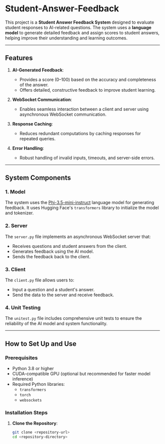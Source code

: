# Student-Answer-Feedback
This project is a **Student Answer Feedback System** designed to evaluate student responses to AI-related questions. The system uses a **language model** to generate detailed feedback and assign scores to student answers, helping improve their understanding and learning outcomes.

---

## Features

1. **AI-Generated Feedback**:
   - Provides a score (0–100) based on the accuracy and completeness of the answer.
   - Offers detailed, constructive feedback to improve student learning.

2. **WebSocket Communication**:
   - Enables seamless interaction between a client and server using asynchronous WebSocket communication.

3. **Response Caching**:
   - Reduces redundant computations by caching responses for repeated queries.

4. **Error Handling**:
   - Robust handling of invalid inputs, timeouts, and server-side errors.

---

## System Components

### 1. **Model**
The system uses the [Phi-3.5-mini-instruct](https://huggingface.co/) language model for generating feedback. It uses Hugging Face's `transformers` library to initialize the model and tokenizer.

### 2. **Server**
The `server.py` file implements an asynchronous WebSocket server that:
   - Receives questions and student answers from the client.
   - Generates feedback using the AI model.
   - Sends the feedback back to the client.

### 3. **Client**
The `client.py` file allows users to:
   - Input a question and a student's answer.
   - Send the data to the server and receive feedback.

### 4. **Unit Testing**
The `unitest.py` file includes comprehensive unit tests to ensure the reliability of the AI model and system functionality.

---

## How to Set Up and Use

### Prerequisites
- Python 3.8 or higher
- CUDA-compatible GPU (optional but recommended for faster model inference)
- Required Python libraries:
  - `transformers`
  - `torch`
  - `websockets`

### Installation Steps

1. **Clone the Repository**:
   ```bash
   git clone <repository-url>
   cd <repository-directory>
